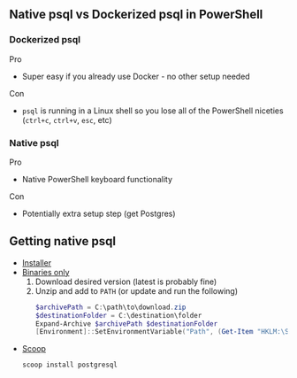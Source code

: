 ## Native psql vs Dockerized psql in PowerShell

### Dockerized psql

Pro

- Super easy if you already use Docker - no other setup needed

Con

- `psql` is running in a Linux shell so you lose all of the PowerShell niceties (`ctrl+c`, `ctrl+v`, `esc`, etc)

### Native psql

Pro

- Native PowerShell keyboard functionality

Con

- Potentially extra setup step (get Postgres)

## Getting native psql

- [Installer](https://www.enterprisedb.com/downloads/postgres-postgresql-downloads)
- [Binaries only](https://www.enterprisedb.com/download-postgresql-binaries)
  1. Download desired version (latest is probably fine)
  1. Unzip and add to `PATH` (or update and run the following)
     ```powershell
     $archivePath = C:\path\to\download.zip
     $destinationFolder = C:\destination\folder
     Expand-Archive $archivePath $destinationFolder
     [Environment]::SetEnvironmentVariable("Path", (Get-Item "HKLM:\SYSTEM\CurrentControlSet\Control\Session Manager\Environment\").GetValue("Path", "", "DoNotExpandEnvironmentNames") + ";$destinationFolder\pgsql\bin", "Machine")
     ```
- [Scoop](https://scoop.sh/)
  ```powershell
  scoop install postgresql
  ```
